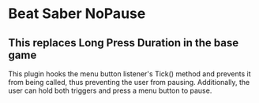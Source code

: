 # Beat Saber NoPause

## This replaces Long Press Duration in the base game

This plugin hooks the menu button listener's Tick() method and prevents it from being called, thus preventing the user from pausing. Additionally, the user can hold both triggers and press a menu button to pause.
